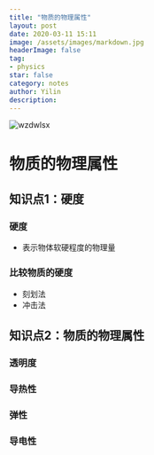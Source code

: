 ```yaml
---
title: "物质的物理属性"
layout: post
date: 2020-03-11 15:11
image: /assets/images/markdown.jpg
headerImage: false
tag:
- physics
star: false
category: notes
author: Yilin
description: 
---
```

![wzdwlsx](https://s2.ax1x.com/2020/03/11/8AMTHA.png)
# 物质的物理属性

## 知识点1：硬度

### 硬度

- 表示物体软硬程度的物理量

### 比较物质的硬度

- 刻划法
- 冲击法

## 知识点2：物质的物理属性

### 透明度

### 导热性

### 弹性

### 导电性

